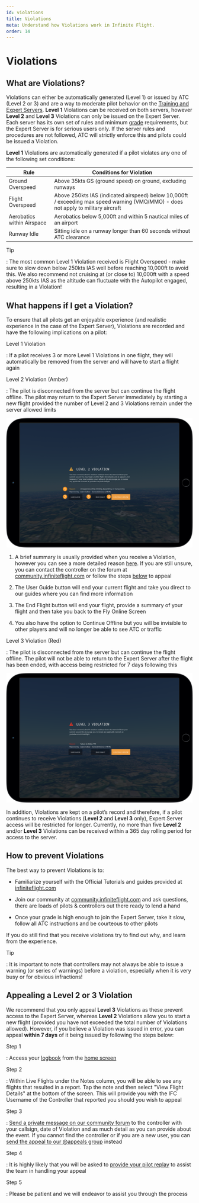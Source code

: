 ```yaml
---
id: violations
title: Violations
meta: Understand how Violations work in Infinite Flight.
order: 14
---
```


# Violations



## What are Violations?


Violations can either be automatically generated (Level 1) or issued by ATC (Level 2 or 3) and are a way to moderate pilot behavior on the [Training and Expert Servers](/guide/getting-started-guide/home-user-interface/fly-online#server). **Level 1** Violations can be received on both servers, however **Level 2** and **Level 3** Violations can only be issued on the Expert Server. Each server has its own set of rules and minimum [grade](/guide/getting-started-guide/home-user-interface/user-profile#the-grade-table) requirements, but the Expert Server is for serious users only. If the server rules and procedures are not followed, ATC will strictly enforce this and pilots could be issued a Violation. 

 

**Level 1** Violations are automatically generated if a pilot violates any one of the following set conditions:

 


| Rule                       | Conditions for Violation                                     |
| -------------------------- | ------------------------------------------------------------ |
| Ground Overspeed           | Above 35kts GS (ground speed) on ground, excluding runways   |
| Flight Overspeed           | Above 250kts IAS (indicated airspeed) below 10,000ft / exceeding max speed warning (VMO/MMO) - does not apply to military aircraft |
| Aerobatics within Airspace | Aerobatics below 5,000ft and within 5 nautical miles of an airport |
| Runway Idle                | Sitting idle on a runway longer than 60 seconds without ATC clearance |



Tip

: The most common Level 1 Violation received is Flight Overspeed - make sure to slow down below 250kts IAS well before reaching 10,000ft to avoid this. We also recommend not cruising at (or close to) 10,000ft with a speed above 250kts IAS as the altitude can fluctuate with the Autopilot engaged, resulting in a Violation!



## What happens if I get a Violation?

 

To ensure that all pilots get an enjoyable experience (and realistic experience in the case of the Expert Server), Violations are recorded and have the following implications on a pilot:



Level 1 Violation

: If a pilot receives 3 or more Level 1 Violations in one flight, they will automatically be removed from the server and will have to start a flight again



Level 2 Violation (Amber)

: The pilot is disconnected from the server but can continue the flight offline. The pilot may return to the Expert Server immediately by starting a new flight provided the number of Level 2 and 3 Violations remain under the server allowed limits


![Level 2 Violation](_images/manual/frames/violation-level2.png) 


1. A brief summary is usually provided when you receive a Violation, however you can see a more detailed reason [here](/guide/getting-started-guide/pilot-user-interface/violation-reasons#violation-reasons). If you are still unsure, you can contact the controller on the forum at [community.infiniteflight.com](https://community.infiniteflight.com/) or follow the steps [below](/guide/getting-started-guide/pilot-user-interface/violations#appealing-a-level-2-or-3-violation) to appeal

 

2. The User Guide button will end your current flight and take you direct to our guides where you can find more information

 

3. The End Flight button will end your flight, provide a summary of your flight and then take you back to the Fly Online Screen

 

4. You also have the option to Continue Offline but you will be invisible to other players and will no longer be able to see ATC or traffic



Level 3 Violation (Red)

: The pilot is disconnected from the server but can continue the flight offline. The pilot will not be able to return to the Expert Server after the flight has been ended, with access being restricted for 7 days following this


![Level 3 Violation](_images/manual/frames/violation-level3.png) 


In addition, Violations are kept on a pilot’s record and therefore, if a pilot continues to receive Violations (**Level 2** and **Level 3** only), Expert Server access will be restricted for longer. Currently, no more than five **Level 2** and/or **Level 3** Violations can be received within a 365 day rolling period for access to the server.



## How to prevent Violations

 

The best way to prevent Violations is to:

 

* Familiarize yourself with the Official Tutorials and guides provided at [infiniteflight.com](/guide)

* Join our community at [community.infiniteflight.com](https://community.infiniteflight.com/) and ask questions, there are loads of pilots & controllers out there ready to lend a hand

* Once your grade is high enough to join the Expert Server, take it slow, follow all ATC instructions and be courteous to other pilots

 

If you do still find that you receive violations try to find out why, and learn from the experience.



Tip

: It is important to note that controllers may not always be able to issue a warning (or series of warnings) before a violation, especially when it is very busy or for obvious infractions!



## Appealing a Level 2 or 3 Violation



We recommend that you only appeal **Level 3** Violations as these prevent access to the Expert Server, whereas **Level 2** Violations allow you to start a new flight (provided you have not exceeded the total number of Violations allowed). However, if you believe a Violation was issued in error, you can appeal **within 7 days** of it being issued by following the steps below:

 

Step 1

: Access your [logbook](/guide/getting-started-guide/home-user-interface/logbook#logbook) from the [home screen](/guide/getting-started-guide/home-user-interface/home-screen#home-screen)

 

Step 2

: Within Live Flights under the Notes column, you will be able to see any flights that resulted in a report. Tap the note and then select "View Flight Details" at the bottom of the screen. This will provide you with the IFC Username of the Controller that reported you should you wish to appeal

 

Step 3

: [Send a private message on our community forum](https://community.infiniteflight.com) to the controller with your callsign, date of Violation and as much detail as you can provide about the event. If you cannot find the controller or if you are a new user, you can [send the appeal to our @appeals group](https://community.infiniteflight.com/new-message?groupname=appeals&title=Violation%20Appeal&body=%23%23%20Violation%20Appeal%20Process%0A%0AThank%20you%20for%20taking%20the%20time%20to%20find%20out%20how%20to%20Appeal%20a%20recent%20Level%202%20or%203%20Violation.%20Please%20fill%20in%20the%20template%20below%20with%20as%20much%20detail%20as%20possible%20-%20%2A%2Awithout%20this%20information%20we%20won%27t%20be%20able%20to%20help%20you.%2A%2A%0A%0A%2APlease%20note%20that%20you%20cannot%20appeal%20Level%201%20Violations%2C%20these%20are%20automatically%20generated%20based%20on%20your%20flying%2C%20for%20more%20information%20please%20click%20%5Bhere%5D%28https%3A%2F%2Finfiniteflight.com%2Fguide%2Fgetting-started-guide%2Fpilot-user-interface%2Fviolations%23what-are-violations%253F%29.%2A%0A%0A%23%23%20What%20is%20your%20callsign%3F%0A_Type%20your%20response%20next%20to%20the%20%60%3E%60.%20Make%20sure%20you%20give%20us%20your%20current%20callsign%20%28as%20well%20as%20the%20callsign%20you%20used%20when%20you%20received%20a%20violation_%0A%3E%0A---%0A%23%23%20When%20did%20you%20get%20the%20violation%3F%0A%3E%0A---%0A%23%23%20What%20was%20the%20name%20of%20the%20controller%3F%0A%3E%0A---%0A---%0A%23%23%20What%27s%20the%20link%20to%20your%20replay%20file%3F%0A_Upload%20your%20replay%20to%20%5Bsharemyinfiniteflight.com%5D%28https%3A%2F%2Fsharemyinfiniteflight.com%2F%29%20and%20paste%20the%20link%20below_%0A%3E%0A---%0A%23%23%20Additional%20Details%3A%0A_Let%20us%20know%20additional%20details%20so%20we%20can%20investigate%20as%20quickly%20as%20possible_%0A%3E) instead

 

Step 4

: It is highly likely that you will be asked to [provide your pilot replay](/guide/getting-started-guide/home-user-interface/replays#replays) to assist the team in handling your appeal



Step 5

: Please be patient and we will endeavor to assist you through the process

 

 
